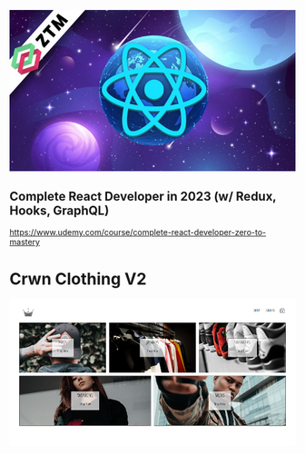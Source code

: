 ![MZTM](/ztm-react.jpg)

## Complete React Developer in 2023 (w/ Redux, Hooks, GraphQL)

https://www.udemy.com/course/complete-react-developer-zero-to-mastery

# Crwn Clothing V2

![Crwn Clothing V2](/preview.png)
